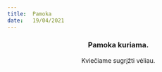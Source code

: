 ```yaml
---
title:  Pamoka
date:   19/04/2021
---
```


### <center>Pamoka kuriama.</center>
<center>Kviečiame sugrįžti vėliau.</center>